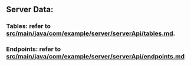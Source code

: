 ## Server Data:
### Tables: refer to [src/main/java/com/example/server/serverApi/tables.md](./src/main/java/com/example/server/serverApi/Table_Descriptions.md). 
### Endpoints: refer to [src/main/java/com/example/server/serverApi/endpoints.md](./src/main/java/com/example/server/serverApi/endpoints.md)
